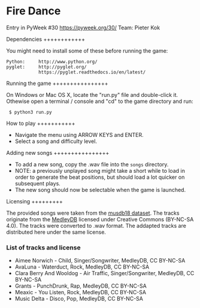 Fire Dance
==========

Entry in PyWeek #30  <https://pyweek.org/30/>
Team: Pieter Kok 

Dependencies
++++++++++++

You might need to install some of these before running the game:

    Python:     http://www.python.org/
    pyglet:     http://pyglet.org/
                https://pyglet.readthedocs.io/en/latest/

Running the game
++++++++++++++++

On Windows or Mac OS X, locate the "run.py" file and double-click it. 
Othewise open a terminal / console and "cd" to the game directory and 
run:

```
 $ python3 run.py
```

How to play
+++++++++++

- Navigate the menu using ARROW KEYS and ENTER.
- Select a song and difficulty level.


Adding new songs
++++++++++++++++

- To add a new song, copy the .wav file into the `songs` directory.
- NOTE: a previously unplayed song might take a short while to load 
    in order to generate the beat positions, but should load a lot 
    quicker on subsequent plays.
- The new song should now be selectable when the game is launched.

Licensing
+++++++++

The provided songs were taken from the 
[musdb18 dataset](https://sigsep.github.io/datasets/musdb.htm). The 
tracks originate from the [MedleyDB](http://medleydb.weebly.com) 
licensed under Creative Commons (BY-NC-SA 4.0). The tracks were 
converted to .wav format. The addapted tracks are distributed here
under the same license.

### List of tracks and license

- Aimee Norwich - Child, Singer/Songwriter, MedleyDB, CC BY-NC-SA
- AvaLuna - Waterduct, Rock, MedleyDB, CC BY-NC-SA
- Clara Berry And Wooldog - Air Traffic, Singer/Songwriter, MedleyDB, 
    CC BY-NC-SA
- Grants - PunchDrunk, Rap, MedleyDB, CC BY-NC-SA
- Meaxic - You Listen, Rock, MedleyDB, CC BY-NC-SA
- Music Delta - Disco, Pop, MedleyDB, CC BY-NC-SA
